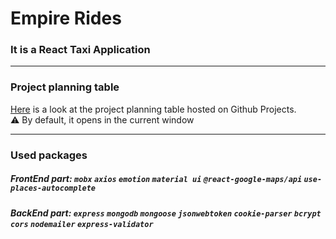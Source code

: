 # Empire Rides

### It is a React Taxi Application

<hr>

### Project planning table

[Here](https://github.com/users/bondarenkoilya1/projects/2 'Project planning table') is a look at the project planning table hosted on Github Projects.\
⚠️ By default, it opens in the current window
<hr>

### Used packages
##### FrontEnd part: `mobx` `axios` `emotion` `material ui` `@react-google-maps/api` `use-places-autocomplete`

##### BackEnd part: `express` `mongodb` `mongoose` `jsonwebtoken` `cookie-parser` `bcrypt` `cors` `nodemailer` `express-validator`

